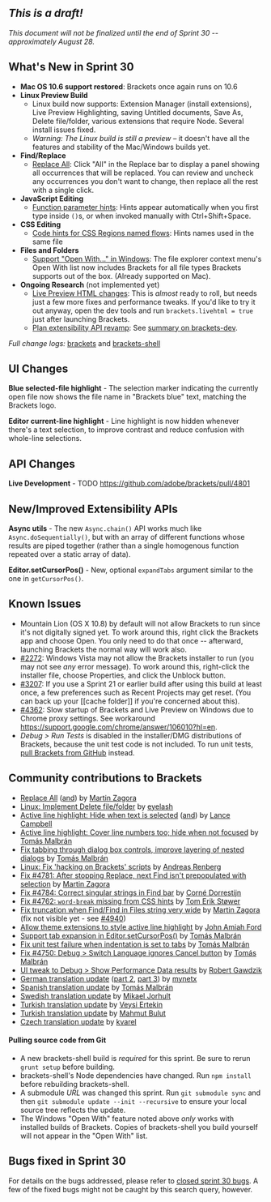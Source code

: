 _This is a draft!_
--------------------
_This document will not be finalized until the end of Sprint 30 -- approximately August 28._

What's New in Sprint 30
-----------------------
* **Mac OS 10.6 support restored**: Brackets once again runs on 10.6
* **Linux Preview Build**
    * Linux build now supports: Extension Manager (install extensions), Live Preview Highlighting, saving Untitled documents, Save As, Delete file/folder, various extensions that require Node. Several install issues fixed.
    * _Warning: The Linux build is still a preview_ &ndash; it doesn't have all the features and stability of the Mac/Windows builds yet.
* **Find/Replace**
    * [Replace All](https://github.com/adobe/brackets/pull/4686): Click "All" in the Replace bar to display a panel showing all occurrences that will be replaced. You can review and uncheck any occurrences you don't want to change, then replace all the rest with a single click.
* **JavaScript Editing**
    * [Function parameter hints](https://github.com/adobe/brackets/pull/4637): Hints appear automatically when you first type inside `()`s, or when invoked manually with Ctrl+Shift+Space.
* **CSS Editing**
    * [Code hints for CSS Regions named flows](https://trello.com/c/gNvtHgu7/949-1-css-regions-named-flow): Hints names used in the same file
* **Files and Folders**
    * [Support "Open With..." in Windows](https://github.com/adobe/brackets-shell/pull/299): The file explorer context menu's Open With list now includes Brackets for all file types Brackets supports out of the box. (Already supported on Mac).
* **Ongoing Research** (not implemented yet)
    * [Live Preview HTML changes](https://trello.com/c/cc8kk9zG/927-5-live-development-html-initial-implementation): This is _almost_ ready to roll, but needs just a few more fixes and performance tweaks. If you'd like to try it out anyway, open the dev tools and run `brackets.livehtml = true` just after launching Brackets.
    * [Plan extensibility API revamp](https://trello.com/c/rnN0XwK0/876-3-research-extension-api-design): See [summary on brackets-dev](https://groups.google.com/forum/#!topic/brackets-dev/c5626MgNQG4).


_Full change logs:_ [brackets](https://github.com/adobe/brackets/compare/sprint-29...sprint-30#commits_bucket) and [brackets-shell](https://github.com/adobe/brackets-shell/compare/sprint-29...sprint-30#commits_bucket)


UI Changes
----------
**Blue selected-file highlight** - The selection marker indicating the currently open file now shows the file name in "Brackets blue" text, matching the Brackets logo.

**Editor current-line highlight** - Line highlight is now hidden whenever there's a text selection, to improve contrast and reduce confusion with whole-line selections.


API Changes
-----------
**Live Development** - TODO https://github.com/adobe/brackets/pull/4801

New/Improved Extensibility APIs
-------------------------------
**Async utils** - The new `Async.chain()` API works much like `Async.doSequentially()`, but with an array of different functions whose results are piped together (rather than a single homogenous function repeated over a static array of data).

**Editor.setCursorPos()** - New, optional `expandTabs` argument similar to the one in `getCursorPos()`.

Known Issues
------------
* Mountain Lion (OS X 10.8) by default will not allow Brackets to run since it's not digitally signed yet. To work around this, right click the Brackets app and choose Open. You only need to do that once -- afterward, launching Brackets the normal way will work also.
* [#2272](https://github.com/adobe/brackets/issues/2272): Windows Vista may not allow the Brackets installer to run (you may not see _any_ error message). To work around this, right-click the installer file, choose Properties, and click the Unblock button.
* [#3207](https://github.com/adobe/brackets/issues/3207): If you use a Sprint 21 or earlier build after using this build at least once, a few preferences such as Recent Projects may get reset. (You can back up your [[cache folder]] if you're concerned about this).
* [#4362](https://github.com/adobe/brackets/issues/4362): Slow startup of Brackets and Live Preview on Windows due to Chrome proxy settings. See workaround https://support.google.com/chrome/answer/106010?hl=en.
* _Debug > Run Tests_ is disabled in the installer/DMG distributions of Brackets, because the unit test code is not included. To run unit tests, [pull Brackets from GitHub](https://github.com/adobe/brackets/wiki/How-to-Hack-on-Brackets#wiki-getcode) instead.


Community contributions to Brackets
-----------------------------------
* [Replace All](https://github.com/adobe/brackets/pull/4686) ([and](https://github.com/adobe/brackets/pull/4814)) by [Martin Zagora](https://github.com/zaggino)
* [Linux: Implement Delete file/folder](https://github.com/adobe/brackets-shell/pull/304) by [eyelash](https://github.com/eyelash)
* [Active line highlight: Hide when text is selected](https://github.com/adobe/brackets/pull/4878) ([and](https://github.com/adobe/brackets/pull/4927)) by [Lance Campbell](https://github.com/lkcampbell)
* [Active line highlight: Cover line numbers too; hide when not focused](https://github.com/adobe/brackets/pull/4887) by [Tomás Malbrán](https://github.com/TomMalbran)
* [Fix tabbing through dialog box controls, improve layering of nested dialogs](https://github.com/adobe/brackets/pull/4714) by [Tomás Malbrán](https://github.com/TomMalbran)
* [Linux: Fix 'hacking on Brackets' scripts](https://github.com/adobe/brackets/pull/4810) by [Andreas Renberg](https://github.com/IQAndreas)
* [Fix #4781: After stopping Replace, next Find isn't prepopulated with selection](https://github.com/adobe/brackets/pull/4782) by [Martin Zagora](https://github.com/zaggino)
* [Fix #4784: Correct singular strings in Find bar](https://github.com/adobe/brackets/pull/4853) by [Corné Dorrestijn](https://github.com/cornedor)
* [Fix #4762: `word-break` missing from CSS hints](https://github.com/adobe/brackets/pull/4771) by [Tom Erik Støwer](https://github.com/testower)
* [Fix truncation when Find/Find in Files string very wide](https://github.com/adobe/brackets/pull/4661) by [Martin Zagora](https://github.com/zaggino) (fix not visible yet - see [#4940](https://github.com/adobe/brackets/pull/4940))
* [Allow theme extensions to style active line highlight](https://github.com/adobe/brackets/pull/4806) by [John Amiah Ford](https://github.com/johnamiahford)
* [Support tab expansion in Editor.setCursorPos()](https://github.com/adobe/brackets/pull/4719) by [Tomás Malbrán](https://github.com/TomMalbran)
* [Fix unit test failure when indentation is set to tabs](https://github.com/adobe/brackets/pull/4805) by [Tomás Malbrán](https://github.com/TomMalbran)
* [Fix #4750: Debug > Switch Language ignores Cancel button](https://github.com/adobe/brackets/pull/4753) by [Tomás Malbrán](https://github.com/TomMalbran)
* [UI tweak to Debug > Show Performance Data results](https://github.com/adobe/brackets/pull/4902) by [Robert Gawdzik](https://github.com/rgawdzik)
* [German translation update](https://github.com/adobe/brackets/pull/4639) ([part 2](https://github.com/adobe/brackets/pull/4754), [part 3](https://github.com/adobe/brackets/pull/4835)) by [mynetx](https://github.com/mynetx)
* [Spanish translation update](https://github.com/adobe/brackets/pull/4935) by [Tomás Malbrán](https://github.com/TomMalbran)
* [Swedish translation update](https://github.com/adobe/brackets/pull/4691) by [Mikael Jorhult](https://github.com/mikaeljorhult)
* [Turkish translation update](https://github.com/adobe/brackets/pull/4820) by [Veysi Ertekin](https://github.com/veysiertekin)
* [Turkish translation update](https://github.com/adobe/brackets/pull/4355) by [Mahmut Bulut](https://github.com/vertexclique)
* [Czech translation update](https://github.com/adobe/brackets/pull/4967) by [kvarel](https://github.com/kvarel)

#### Pulling source code from Git
* A new brackets-shell build is _required_ for this sprint. Be sure to rerun `grunt setup` before building.
* brackets-shell's Node dependencies have changed. Run `npm install` before rebuilding brackets-shell.
* A submodule _URL_ was changed this sprint. Run `git submodule sync` and then `git submodule update --init --recursive` to ensure your local source tree reflects the update.
* The Windows "Open With" feature noted above _only_ works with installed builds of Brackets. Copies of brackets-shell you build yourself will not appear in the "Open With" list.

Bugs fixed in Sprint 30
-----------------------
For details on the bugs addressed, please refer to [closed sprint 30 bugs](https://github.com/adobe/brackets/issues?labels=&milestone=17&state=closed). A few of the fixed bugs might not be caught by this search query, however.